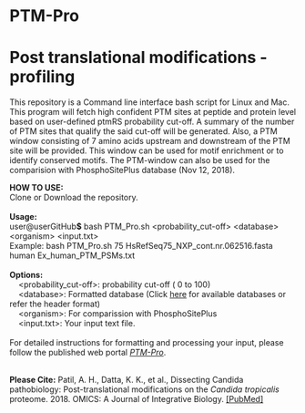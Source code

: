 # PTM-Pro
<strong><h1>Post translational modifications - profiling</h1></strong>

This repository is a Command line interface bash script for Linux and Mac. This program will fetch high confident PTM sites at peptide and protein level based on user-defined ptmRS probability cut-off. A summary of the number of PTM sites that qualify the said cut-off will be generated. Also, a PTM window consisting of 7 amino acids upstream and downstream of the PTM site will be provided. This window can be used for motif enrichment or to identify conserved motifs. The PTM-window can also be used for the comparision with PhosphoSitePlus database (Nov 12, 2018). 

<strong>HOW TO USE:</strong><br>
Clone or Download the repository.<br><br>
  <strong>Usage:</strong> <br>
user@userGitHub<strong>$</strong> bash PTM_Pro.sh \<probability_cut-off> \<database> \<organism> \<input.txt><br>
  Example: bash PTM_Pro.sh 75 HsRefSeq75_NXP_cont.nr.062516.fasta human Ex_human_PTM_PSMs.txt<br><br>
  <strong>Options:</strong><br>
&nbsp;&nbsp;&nbsp;&nbsp;\<probability_cut-off>: probability cut-off ( 0 to 100)<br>
&nbsp;&nbsp;&nbsp;&nbsp;\<database>: Formatted database (Click <a href="http://ptm-pro.inhouseprotocols.com/Databases/" target="_blank">here</a> for available databases or refer the header format)<br>
&nbsp;&nbsp;&nbsp;&nbsp;\<organism>: For comparission with PhosphoSitePlus <br>
&nbsp;&nbsp;&nbsp;&nbsp;\<input.txt>: Your input text file.<br><br>
For detailed instructions for formatting and processing your input, please follow the published web portal <em><a href="http://ptm-pro.inhouseprotocols.com/" target="_blank">PTM-Pro</a></em>. <br><br>

<strong>Please Cite:</strong> Patil, A. H., Datta, K. K., et al., Dissecting Candida pathobiology: Post-translational modifications on the <em>Candida tropicalis</em> proteome. 2018. OMICS: A Journal of Integrative Biology. <a href="https://www.ncbi.nlm.nih.gov/pubmed/30106353">[PubMed]</a>
